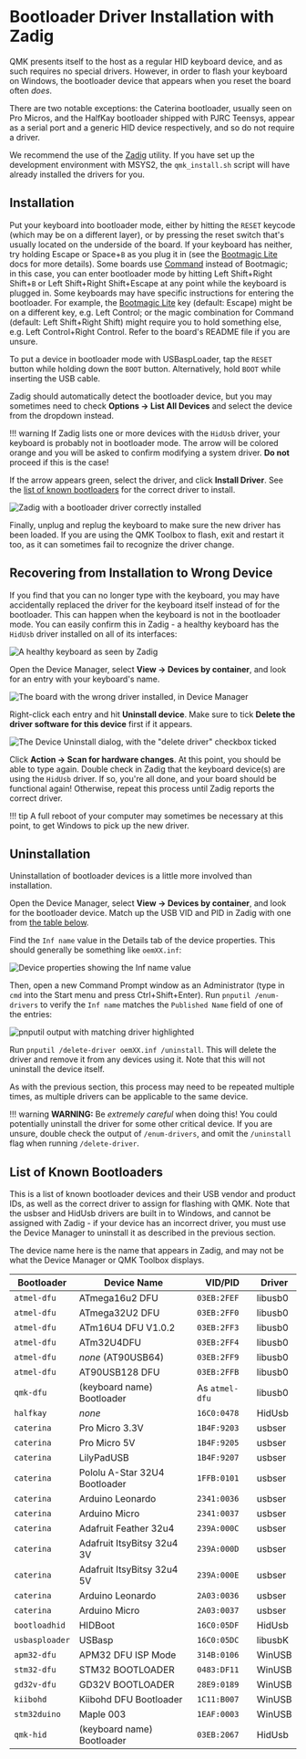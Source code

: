 # Bootloader Driver Installation with Zadig

QMK presents itself to the host as a regular HID keyboard device, and as such requires no special drivers. However, in order to flash your keyboard on Windows, the bootloader device that appears when you reset the board often *does*.

There are two notable exceptions: the Caterina bootloader, usually seen on Pro Micros, and the HalfKay bootloader shipped with PJRC Teensys, appear as a serial port and a generic HID device respectively, and so do not require a driver.

We recommend the use of the [Zadig](https://zadig.akeo.ie/) utility. If you have set up the development environment with MSYS2, the `qmk_install.sh` script will have already installed the drivers for you.

## Installation

Put your keyboard into bootloader mode, either by hitting the `RESET` keycode (which may be on a different layer), or by pressing the reset switch that's usually located on the underside of the board. If your keyboard has neither, try holding Escape or Space+`B` as you plug it in (see the [Bootmagic Lite](feature_bootmagic.md) docs for more details). Some boards use [Command](feature_command.md) instead of Bootmagic; in this case, you can enter bootloader mode by hitting Left Shift+Right Shift+`B` or Left Shift+Right Shift+Escape at any point while the keyboard is plugged in.
Some keyboards may have specific instructions for entering the bootloader. For example, the [Bootmagic Lite](feature_bootmagic.md) key (default: Escape) might be on a different key, e.g. Left Control; or the magic combination for Command (default: Left Shift+Right Shift) might require you to hold something else, e.g. Left Control+Right Control. Refer to the board's README file if you are unsure.

To put a device in bootloader mode with USBaspLoader, tap the `RESET` button while holding down the `BOOT` button.
Alternatively, hold `BOOT` while inserting the USB cable.

Zadig should automatically detect the bootloader device, but you may sometimes need to check **Options → List All Devices** and select the device from the dropdown instead.

!!! warning
    If Zadig lists one or more devices with the `HidUsb` driver, your keyboard is probably not in bootloader mode. The arrow will be colored orange and you will be asked to confirm modifying a system driver. **Do not** proceed if this is the case!

If the arrow appears green, select the driver, and click **Install Driver**. See the [list of known bootloaders](#list-of-known-bootloaders) for the correct driver to install.

![Zadig with a bootloader driver correctly installed](https://i.imgur.com/b8VgXzx.png)

Finally, unplug and replug the keyboard to make sure the new driver has been loaded. If you are using the QMK Toolbox to flash, exit and restart it too, as it can sometimes fail to recognize the driver change.

## Recovering from Installation to Wrong Device

If you find that you can no longer type with the keyboard, you may have accidentally replaced the driver for the keyboard itself instead of for the bootloader. This can happen when the keyboard is not in the bootloader mode. You can easily confirm this in Zadig - a healthy keyboard has the `HidUsb` driver installed on all of its interfaces:

![A healthy keyboard as seen by Zadig](https://i.imgur.com/Hx0E5kC.png)

Open the Device Manager, select **View → Devices by container**, and look for an entry with your keyboard's name.

![The board with the wrong driver installed, in Device Manager](https://i.imgur.com/o7WLvBl.png)

Right-click each entry and hit **Uninstall device**. Make sure to tick **Delete the driver software for this device** first if it appears.

![The Device Uninstall dialog, with the "delete driver" checkbox ticked](https://i.imgur.com/aEs2RuA.png)

Click **Action → Scan for hardware changes**. At this point, you should be able to type again. Double check in Zadig that the keyboard device(s) are using the `HidUsb` driver. If so, you're all done, and your board should be functional again! Otherwise, repeat this process until Zadig reports the correct driver.

!!! tip
    A full reboot of your computer may sometimes be necessary at this point, to get Windows to pick up the new driver.

## Uninstallation

Uninstallation of bootloader devices is a little more involved than installation.

Open the Device Manager, select **View → Devices by container**, and look for the bootloader device. Match up the USB VID and PID in Zadig with one from [the table below](#list-of-known-bootloaders).

Find the `Inf name` value in the Details tab of the device properties. This should generally be something like `oemXX.inf`:

![Device properties showing the Inf name value](https://i.imgur.com/Bu4mk9m.png)

Then, open a new Command Prompt window as an Administrator (type in `cmd` into the Start menu and press Ctrl+Shift+Enter). Run `pnputil /enum-drivers` to verify the `Inf name` matches the `Published Name` field of one of the entries:

![pnputil output with matching driver highlighted](https://i.imgur.com/3RrSjzW.png)

Run `pnputil /delete-driver oemXX.inf /uninstall`. This will delete the driver and remove it from any devices using it. Note that this will not uninstall the device itself.

As with the previous section, this process may need to be repeated multiple times, as multiple drivers can be applicable to the same device.

!!! warning
    **WARNING:** Be *extremely careful* when doing this! You could potentially uninstall the driver for some other critical device. If you are unsure, double check the output of `/enum-drivers`, and omit the `/uninstall` flag when running `/delete-driver`.

## List of Known Bootloaders

This is a list of known bootloader devices and their USB vendor and product IDs, as well as the correct driver to assign for flashing with QMK. Note that the usbser and HidUsb drivers are built in to Windows, and cannot be assigned with Zadig - if your device has an incorrect driver, you must use the Device Manager to uninstall it as described in the previous section.

The device name here is the name that appears in Zadig, and may not be what the Device Manager or QMK Toolbox displays.

|Bootloader    |Device Name                   |VID/PID       |Driver |
|--------------|------------------------------|--------------|-------|
|`atmel-dfu`   |ATmega16u2 DFU                |`03EB:2FEF`   |libusb0|
|`atmel-dfu`   |ATmega32U2 DFU                |`03EB:2FF0`   |libusb0|
|`atmel-dfu`   |ATm16U4 DFU V1.0.2            |`03EB:2FF3`   |libusb0|
|`atmel-dfu`   |ATm32U4DFU                    |`03EB:2FF4`   |libusb0|
|`atmel-dfu`   |*none* (AT90USB64)            |`03EB:2FF9`   |libusb0|
|`atmel-dfu`   |AT90USB128 DFU                |`03EB:2FFB`   |libusb0|
|`qmk-dfu`     |(keyboard name) Bootloader    |As `atmel-dfu`|libusb0|
|`halfkay`     |*none*                        |`16C0:0478`   |HidUsb |
|`caterina`    |Pro Micro 3.3V                |`1B4F:9203`   |usbser |
|`caterina`    |Pro Micro 5V                  |`1B4F:9205`   |usbser |
|`caterina`    |LilyPadUSB                    |`1B4F:9207`   |usbser |
|`caterina`    |Pololu A-Star 32U4 Bootloader |`1FFB:0101`   |usbser |
|`caterina`    |Arduino Leonardo              |`2341:0036`   |usbser |
|`caterina`    |Arduino Micro                 |`2341:0037`   |usbser |
|`caterina`    |Adafruit Feather 32u4         |`239A:000C`   |usbser |
|`caterina`    |Adafruit ItsyBitsy 32u4 3V    |`239A:000D`   |usbser |
|`caterina`    |Adafruit ItsyBitsy 32u4 5V    |`239A:000E`   |usbser |
|`caterina`    |Arduino Leonardo              |`2A03:0036`   |usbser |
|`caterina`    |Arduino Micro                 |`2A03:0037`   |usbser |
|`bootloadhid` |HIDBoot                       |`16C0:05DF`   |HidUsb |
|`usbasploader`|USBasp                        |`16C0:05DC`   |libusbK|
|`apm32-dfu`   |APM32 DFU ISP Mode            |`314B:0106`   |WinUSB |
|`stm32-dfu`   |STM32 BOOTLOADER              |`0483:DF11`   |WinUSB |
|`gd32v-dfu`   |GD32V BOOTLOADER              |`28E9:0189`   |WinUSB |
|`kiibohd`     |Kiibohd DFU Bootloader        |`1C11:B007`   |WinUSB |
|`stm32duino`  |Maple 003                     |`1EAF:0003`   |WinUSB |
|`qmk-hid`     |(keyboard name) Bootloader    |`03EB:2067`   |HidUsb |
